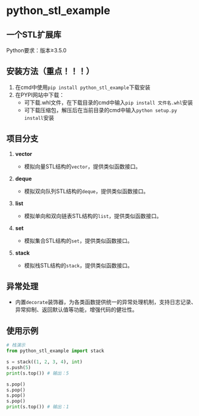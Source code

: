# python_stl_example

## 一个STL扩展库

Python要求：版本≥3.5.0

## 安装方法（重点！！！）
1. 在cmd中使用`pip install python_stl_example`下载安装
2. 在PYPI网站中下载：
   - 可下载.whl文件，在下载目录的cmd中输入`pip install 文件名.whl`安装
   - 可下载压缩包，解压后在当前目录的cmd中输入`python setup.py install`安装

## 项目分支
1. **vector**
   - 模拟向量STL结构的`vector`，提供类似函数接口。

2. **deque**
   - 模拟双向队列STL结构的`deque`，提供类似函数接口。

3. **list**
   - 模拟单向和双向链表STL结构的`list`，提供类似函数接口。

4. **set**
   - 模拟集合STL结构的`set`，提供类似函数接口。

5. **stack**
   - 模拟栈STL结构的`stack`，提供类似函数接口。

## 异常处理
- 内置`decorate`装饰器，为各类函数提供统一的异常处理机制，支持日志记录、异常抑制、返回默认值等功能，增强代码的健壮性。

## 使用示例
```python
# 栈演示
from python_stl_example import stack

s = stack((1, 2, 3, 4), int)
s.push(5)
print(s.top()) # 输出：5

s.pop()
s.pop()
s.pop()
s.pop()
print(s.top()) # 输出：1
```
